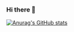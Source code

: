 ### Hi there 👋

[![Anurag's GitHub stats](https://github-readme-stats.vercel.app/api?username=alexandre-queiroz&count_private=true&theme=dracula&include_all_commits=true)](https://github.com/alexandre-queiroz)

<!--
**alexandre-queiroz/alexandre-queiroz** is a ✨ _special_ ✨ repository because its `README.md` (this file) appears on your GitHub profile.

Here are some ideas to get you started:

- 🔭 I’m currently working on ...
- 🌱 I’m currently learning ...
- 👯 I’m looking to collaborate on ...
- 🤔 I’m looking for help with ...
- 💬 Ask me about ...
- 📫 How to reach me: ...
- 😄 Pronouns: ...
- ⚡ Fun fact: ...
-->
